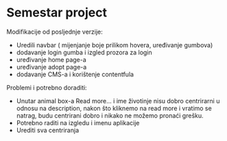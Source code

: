 # Semestar project 

Modifikacije od posljednje verzije: 
  - Uredili navbar ( mijenjanje boje prilikom hovera, uređivanje gumbova)
  - dodavanje login gumba i izgled prozora za login
  - uređivanje home page-a
  - uređivanje adopt page-a
  - dodavanje CMS-a i korištenje contentfula

Problemi i potrebno doraditi: 
  - Unutar animal box-a Read more... i ime životinje nisu dobro centrirarni u odnosu na description, nakon što kliknemo na read     more i vratimo se natrag, budu centrirani dobro i nikako ne možemo pronaći grešku.
  - Potrebno raditi na izgledu i imenu aplikacije
  - Urediti sva centriranja 
